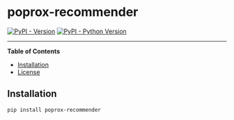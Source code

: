 # poprox-recommender

[![PyPI - Version](https://img.shields.io/pypi/v/poprox-recommender.svg)](https://pypi.org/project/poprox-recommender)
[![PyPI - Python Version](https://img.shields.io/pypi/pyversions/poprox-recommender.svg)](https://pypi.org/project/poprox-recommender)

-----

**Table of Contents**

- [Installation](#installation)
- [License](#license)

## Installation

```console
pip install poprox-recommender
```
